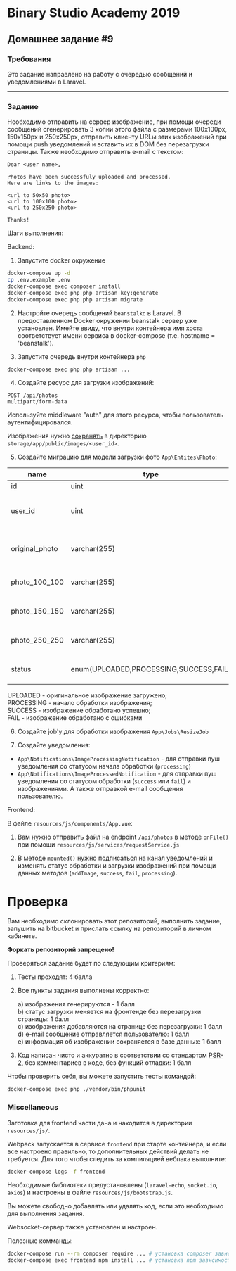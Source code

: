 # Binary Studio Academy 2019

## Домашнее задание #9

### Требования

Это задание направлено на работу c очередью сообщений и уведомлениями в Laravel.

***

### Задание

Необходимо отправить на сервер изображение, при помощи очереди сообщений сгенерировать 3 копии этого файла с размерами 100х100px, 150х150px и 250х250px, отправить клиенту URLы этих изображений при помощи push уведомлений и вставить их в DOM без перезагрузки страницы. Также необходимо отправить e-mail с текстом:

```
Dear <user name>,

Photos have been successfuly uploaded and processed.
Here are links to the images:

<url to 50x50 photo>
<url to 100x100 photo>
<url to 250x250 photo>

Thanks!
```

Шаги выполнения:

Backend:

1) Запустите docker окружение
    
```bash
docker-compose up -d
cp .env.example .env
docker-compose exec composer install
docker-compose exec php php artisan key:generate
docker-compose exec php php artisan migrate
```

2) Настройте очередь сообщений `beanstalkd` в Laravel. В предоставленном Docker окружении beanstalk сервер уже установлен. Имейте ввиду, что внутри контейнера имя хоста соответствует имени сервиса в docker-compose (т.е. hostname = 'beanstalk').

3) Запустите очередь внутри контейнера `php`

```bash
docker-compose exec php php artisan ...
```

4) Создайте ресурс для загрузки изображений:

```
POST /api/photos
multipart/form-data
```

Используйте middleware "auth" для этого ресурса, чтобы пользователь аутентифицировался.

Изображения нужно [сохранять](https://laravel.com/docs/5.8/filesystem#file-uploads) в директорию `storage/app/public/images/<user_id>`.

5) Создайте миграцию для модели загрузки фото `App\Entites\Photo`:

| name           | type                        | Description                                                                                   |
|----------------|-----------------------------|-----------------------------------------------------------------------------------------------|
| id             | uint                        |                                                                                               |
| user_id        | uint                        | id of user who uploaded image                                                                 |
| original_photo | varchar(255)                | path to original file on the server                                                           |
| photo_100_100  | varchar(255)                | image 100x100 px                                                                              |
| photo_150_150  | varchar(255)                | image 150х150 px                                                                              |
| photo_250_250  | varchar(255)                | image 250x250 px                                                                              |
| status         | enum(UPLOADED,PROCESSING,SUCCESS,FAIL) | status of processing photo |

UPLOADED - оригинальное изображение загружено; \
PROCESSING - начало обработки изображения; \
SUCCESS - изображение обработано успешно; \
FAIL - изображение обработано с ошибками

6) Создайте job'у для обработки изображения `App\Jobs\ResizeJob`

7) Создайте уведомления:
- `App\Notifications\ImageProcessingNotification` - для отправки пуш уведомления со статусом начала обработки (`processing`)
- `App\Notifications\ImageProcessedNotification` - для отправки пуш уведомления со статусом обработки (`success` или `fail`) и изображениями. А также отправкой e-mail сообщения пользователю.

Frontend:

В файле `resources/js/components/App.vue`:

1) Вам нужно отправить файл на endpoint `/api/photos` в методе `onFile()` при помощи `resources/js/services/requestService.js`

2) В методе `mounted()` нужно подписаться на канал уведомлений и изменять статус обработки и загрузки изображений при помощи данных методов (`addImage`, `success`, `fail`, `processing`).

# Проверка

Вам необходимо склонировать этот репозиторий, выполнить задание, запушить на bitbucket и прислать ссылку на репозиторий в личном кабинете.

__Форкать репозиторий запрещено!__

Проверяться задание будет по следующим критериям:

1) Тесты проходят: 4 балла
2) Все пункты задания выполнены корректно:

    a) изображения генерируются - 1 балл \
    b) статус загрузки меняется на фронтенде без перезагрузки страницы: 1 балл\
    c) изображения добавляются на странице без перезагрузки: 1 балл\
    d) e-mail сообщение отправляется пользователю: 1 балл \
    e) информация об изображении сохраняется в базе данных: 1 балл
3) Код написан чисто и аккуратно в соответствии со стандартом [PSR-2](https://www.php-fig.org/psr/psr-2/), без комментариев в коде, без функций отладки: 1 балл

Чтобы проверить себя, вы можете запустить тесты командой:

```bash
docker-compose exec php ./vendor/bin/phpunit
```

### Miscellaneous

Заготовка для frontend части дана и находится в директории `resources/js/`.

Webpack запускается в сервисе `frontend` при старте контейнера, и если все настроено правильно, то дополнительных действий делать не требуется. Для того чтобы следить за компиляцией вебпака выполните:

```bash
docker-compose logs -f frontend
```

Необходимые библиотеки предустановлены (`laravel-echo`, `socket.io`, `axios`) и настроены в файле `resources/js/bootstrap.js`.

Вы можете свободно добавлять или удалять код, если это необходимо для выполнения задания.

Websocket-сервер также установлен и настроен.

Полезные комманды:

```bash
docker-compose run --rm composer require ... # установка composer зависимостей
docker-compose exec frontend npm install ... # установка npm зависимостей
```
